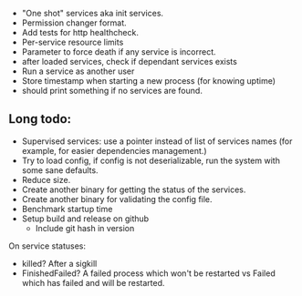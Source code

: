 * "One shot" services aka init services.
* Permission changer format.
* Add tests for http healthcheck.
* Per-service resource limits
* Parameter to force death if any service is incorrect.
* after loaded services, check if dependant services exists
* Run a service as another user
* Store timestamp when starting a new process (for knowing uptime)
* should print something if no services are found.

## Long todo:
* Supervised services: use a pointer instead of list of services names (for example, for easier dependencies management.)
* Try to load config, if config is not deserializable, run the system with some sane defaults.
* Reduce size.
* Create another binary for getting the status of the services.
* Create another binary for validating the config file.
* Benchmark startup time
* Setup build and release on github
    * Include git hash in version

On service statuses:
* killed? After a sigkill
* FinishedFailed? A failed process which won't be restarted vs Failed which has failed and will be restarted.
